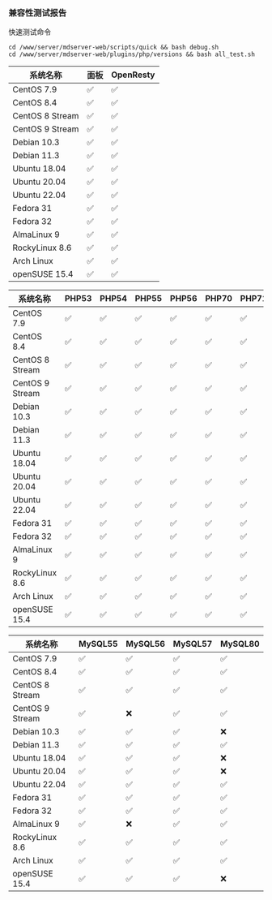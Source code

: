 ### 兼容性测试报告

快速测试命令

```
cd /www/server/mdserver-web/scripts/quick && bash debug.sh
cd /www/server/mdserver-web/plugins/php/versions && bash all_test.sh
```


| 系统名称 			| 	面板 		|	OpenResty 	|
| ----------------- |---------------|---------------|
| CentOS 7.9 		|✅				|✅				|
| CentOS 8.4 		|✅				|✅				|
| CentOS 8 Stream 	|✅				|✅				|
| CentOS 9 Stream 	|✅				|✅				|
| Debian 10.3 		|✅				|✅				|
| Debian 11.3 		|✅				|✅				|
| Ubuntu 18.04 		|✅				|✅				|
| Ubuntu 20.04 		|✅				|✅				|
| Ubuntu 22.04 		|✅				|✅				|	
| Fedora 31 		|✅				|✅				|
| Fedora 32 		|✅				|✅				|
| AlmaLinux 9 		|✅				|✅				|
| RockyLinux 8.6 	|✅				|✅				|
| Arch Linux　 	 	|✅				|✅				|
| openSUSE 15.4 	|✅				|✅				|



| 系统名称 			|PHP53	|PHP54	|PHP55	|PHP56	|PHP70	|PHP71	|PHP72	|PHP73	|PHP74	|PHP80	|PHP81	|
| ----------------- |-------|-------|-------|-------|-------|-------|-------|-------|-------|-------|-------|
| CentOS 7.9 		|✅		|✅		|✅		|✅		|✅		|✅		|✅		|✅		|✅		|✅		|✅		|
| CentOS 8.4 		|✅		|✅		|✅		|✅		|✅		|✅		|✅		|✅		|✅		|✅		|✅		|
| CentOS 8 Stream 	|✅		|✅		|✅		|✅		|✅		|✅		|✅		|✅		|✅		|✅		|✅		|
| CentOS 9 Stream 	|✅		|✅		|✅		|✅		|✅		|✅		|✅		|✅		|✅		|✅		|✅		|
| Debian 10.3 		|✅		|✅		|✅		|✅		|✅		|✅		|✅		|✅		|✅		|✅		|✅		|
| Debian 11.3 		|✅		|✅		|✅		|✅		|✅		|✅		|✅		|✅		|✅		|✅		|✅		|
| Ubuntu 18.04 		|✅		|✅		|✅		|✅		|✅		|✅		|✅		|✅		|✅		|✅		|✅		|
| Ubuntu 20.04 		|✅		|✅		|✅		|✅		|✅		|✅		|✅		|✅		|✅		|✅		|✅		|
| Ubuntu 22.04 		|✅		|✅		|✅		|✅		|✅		|✅		|✅		|✅		|✅		|✅		|✅		|
| Fedora 31 		|✅		|✅		|✅		|✅		|✅		|✅		|✅		|✅		|✅		|✅		|✅		|
| Fedora 32 		|✅		|✅		|✅		|✅		|✅		|✅		|✅		|✅		|✅		|✅		|✅		|
| AlmaLinux 9 		|✅		|✅		|✅		|✅		|✅		|✅		|✅		|✅		|✅		|✅		|✅		|
| RockyLinux 8.6 	|✅		|✅		|✅		|✅		|✅		|✅		|✅		|✅		|✅		|✅		|✅		|
| Arch Linux 	 	|✅		|✅		|✅		|✅		|✅		|✅		|✅		|✅		|✅		|✅		|✅		|
| openSUSE 15.4 	|✅		|✅		|✅		|✅		|✅		|✅		|✅		|✅		|✅		|✅		|✅		|



| 系统名称 			| MySQL55|MySQL56|MySQL57|MySQL80|
| ----------------- |-------|--------|-------|-------|
| CentOS 7.9 		|✅		|✅		 |✅	 |✅	 |
| CentOS 8.4 		|✅		|✅	  	 |✅	 |✅	 |	
| CentOS 8 Stream 	|✅		|✅	  	 |✅	 |✅	 |		
| CentOS 9 Stream 	|✅		|:x:  	 |✅	 |✅	 |
| Debian 10.3 		|✅		|✅	  	 |✅	 |:x:	 |	
| Debian 11.3 		|✅		|✅	  	 |✅	 |✅	 |
| Ubuntu 18.04 		|✅		|✅	  	 |✅	 |:x:	 |	
| Ubuntu 20.04 		|✅		|✅	  	 |✅	 |:x:	 |
| Ubuntu 22.04 		|✅		|✅	   	 |✅	 |✅	 |
| Fedora 31 		|✅		|✅	   	 |✅	 |✅	 |	
| Fedora 32 		|✅		|✅	   	 |✅	 |✅	 |	
| AlmaLinux 9 		|✅		|:x:   	 |✅	 |✅	 |	
| RockyLinux 8.6 	|✅		|✅	   	 |✅	 |✅	 |
| Arch Linux 	 	|✅		|✅	   	 |✅	 |✅	 |	
| openSUSE 15.4 	|✅		|✅	   	 |✅	 |:x:	 |

